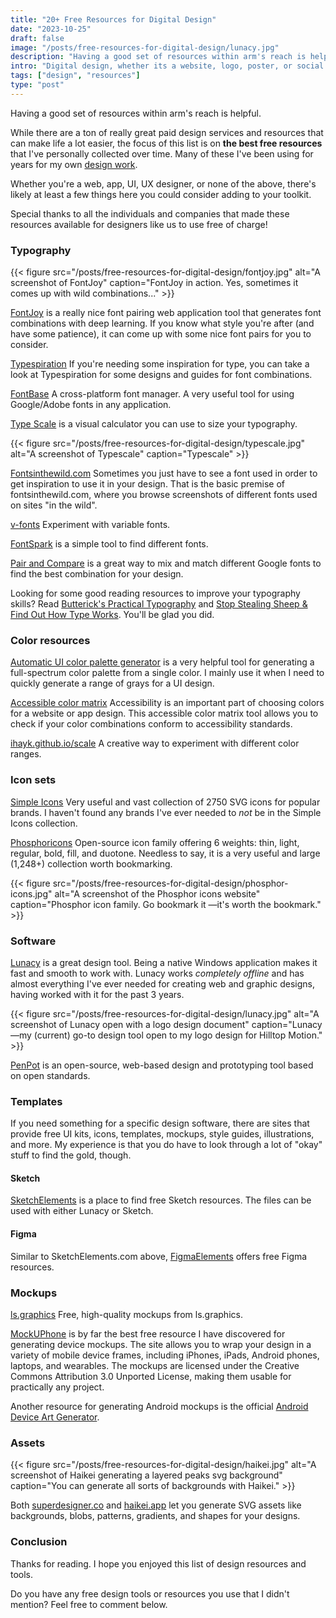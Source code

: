 ```yaml
---
title: "20+ Free Resources for Digital Design"
date: "2023-10-25"
draft: false
image: "/posts/free-resources-for-digital-design/lunacy.jpg"
description: "Having a good set of resources within arm's reach is helpful. This is my list of the best free resources that I've collected over time."
intro: "Digital design, whether its a website, logo, poster, or social media graphic, is like a blank canvas ready for the paint."
tags: ["design", "resources"]
type: "post"
---
```


Having a good set of resources within arm's reach is helpful.

While there are a ton of really great paid design services and resources that can make life a lot easier, the focus of this list is on **the best free resources** that I've personally collected over time. Many of these I've been using for years for my own [design work](/work/). 

Whether you're a web, app, UI, UX designer, or none of the above, there's likely at least a few things here you could consider adding to your toolkit.

Special thanks to all the individuals and companies that made these resources available for designers like us to use free of charge!


### Typography

{{< figure src="/posts/free-resources-for-digital-design/fontjoy.jpg" alt="A screenshot of FontJoy" caption="FontJoy in action. Yes, sometimes it comes up with wild combinations..." >}}

[FontJoy](https://fontjoy.com/) is a really nice font pairing web application tool that generates font combinations with deep learning. If you know what style you're after (and have some patience), it can come up with some nice font pairs for you to consider.

[Typespiration](https://typespiration.com/) If you're needing some inspiration for type, you can take a look at Typespiration for some designs and guides for font combinations.

[FontBase](https://fontba.se/) A cross-platform font manager. A very useful tool for using Google/Adobe fonts in any application.

[Type Scale](https://typescale.com/) is a visual calculator you can use to size your typography.

{{< figure src="/posts/free-resources-for-digital-design/typescale.jpg" alt="A screenshot of Typescale" caption="Typescale" >}}

[Fontsinthewild.com](https://www.fontsinthewild.com/) Sometimes you just have to see a font used in order to get inspiration to use it in your design. That is the basic premise of fontsinthewild.com, where you browse screenshots of different fonts used on sites "in the wild".

[v-fonts](https://v-fonts.com/) Experiment with variable fonts.

[FontSpark](https://fontspark.netlify.app/) is a simple tool to find different fonts.

[Pair and Compare](https://www.pairandcompare.net/) is a great way to mix and match different Google fonts to find the best combination for your design.

Looking for some good reading resources to improve your typography skills? Read [Butterick's Practical Typography](https://practicaltypography.com/) and [Stop Stealing Sheep & Find Out How Type Works](https://fonts.google.com/knowledge/stop_stealing_sheep.pdf). You'll be glad you did.


### Color resources

[Automatic UI color palette generator](https://palx-pwa.pages.dev/) is a very helpful tool for generating a full-spectrum color palette from a single color. I mainly use it when I need to quickly generate a range of grays for a UI design.

[Accessible color matrix](https://toolness.github.io/accessible-color-matrix/) Accessibility is an important part of choosing colors for a website or app design. This accessible color matrix tool allows you to check if your color combinations conform to accessibility standards.

[ihayk.github.io/scale](https://hihayk.github.io/scale) A creative way to experiment with different color ranges.


### Icon sets

[Simple Icons](https://simpleicons.org/) Very useful and vast collection of 2750 SVG icons for popular brands. I haven't found any brands I've ever needed to *not* be in the Simple Icons collection.

[Phosphoricons](https://phosphoricons.com/) Open-source icon family offering 6 weights: thin, light, regular, bold, fill, and duotone. Needless to say, it is a very useful and large (1,248+) collection worth bookmarking.

{{< figure src="/posts/free-resources-for-digital-design/phosphor-icons.jpg" alt="A screenshot of the Phosphor icons website" caption="Phosphor icon family. Go bookmark it —it's worth the bookmark." >}}


### Software

[Lunacy](https://icons8.com/lunacy) is a great design tool. Being a native Windows application makes it fast and smooth to work with. Lunacy works *completely offline* and has almost everything I've ever needed for creating web and graphic designs, having worked with it for the past 3 years.

{{< figure src="/posts/free-resources-for-digital-design/lunacy.jpg" alt="A screenshot of Lunacy open with a logo design document" caption="Lunacy—my (current) go-to design tool open to my logo design for Hilltop Motion." >}}

[PenPot](https://penpot.app) is an open-source, web-based design and prototyping tool based on open standards.


### Templates

If you need something for a specific design software, there are sites that provide free UI kits, icons, templates, mockups, style guides, illustrations, and more. My experience is that you do have to look through a lot of "okay" stuff to find the gold, though.

#### Sketch

[SketchElements](https://sketchelements.com/) is a place to find free Sketch resources. The files can be used with either Lunacy or Sketch.

#### Figma

Similar to SketchElements.com above, [FigmaElements](https://figmaelements.com/) offers free Figma resources.


### Mockups

[ls.graphics](https://www.ls.graphics/free-mockups) Free, high-quality mockups from ls.graphics.

[MockUPhone](https://mockuphone.com/) is by far the best free resource I have discovered for generating device mockups. The site allows you to wrap your design in a variety of mobile device frames, including iPhones, iPads, Android phones, laptops, and wearables. The mockups are licensed under the Creative Commons Attribution 3.0 Unported License, making them usable for practically any project.

Another resource for generating Android mockups is the official [Android Device Art Generator](https://developer.android.com/distribute/marketing-tools/device-art-generator).


### Assets

{{< figure src="/posts/free-resources-for-digital-design/haikei.jpg" alt="A screenshot of Haikei generating a layered peaks svg background" caption="You can generate all sorts of backgrounds with Haikei." >}}

Both [superdesigner.co](https://superdesigner.co/) and [haikei.app](https://haikei.app/) let you generate SVG assets like backgrounds, blobs, patterns, gradients, and shapes for your designs.


### Conclusion

Thanks for reading. I hope you enjoyed this list of design resources and tools. 

Do you have any free design tools or resources you use that I didn't mention? Feel free to comment below. 
